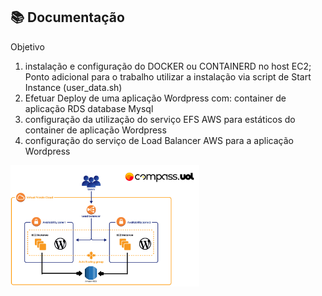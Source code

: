 ## 📚 Documentação

Objetivo

1. instalação e configuração do
DOCKER ou CONTAINERD no
host EC2;
Ponto adicional para o trabalho
utilizar a instalação via script de
Start Instance (user_data.sh)
2. Efetuar Deploy de uma aplicação
Wordpress com:
container de aplicação
RDS database Mysql
3. configuração da utilização do
serviço EFS AWS para estáticos
do container de aplicação
Wordpress
4. configuração do serviço de Load
Balancer AWS para a aplicação
Wordpress

<img src=https://github.com/wiltonshark/CompassUOL/blob/main/Atividade%2002/Atividade%2002.png width=60% >